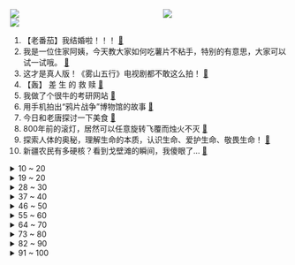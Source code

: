<div >
	<a style="float:left;width:55%;" href = "https://github.com/anuraghazra/github-readme-stats">
	 <img src = "https://github-readme-stats.vercel.app/api?username=iuuuuuaena&theme=buefy&show_icons=true"/>
	</a>
	<a  style="float:right;width:45%" href = "https://github.com/anuraghazra/github-readme-stats">
	 <img  src="https://github-readme-stats.vercel.app/api/top-langs/?username=anuraghazra&layout=compact"/>
	</a>
	</div>

[![](https://img.shields.io/badge/jxd-@jxdgogogo.xyz-yellowgreen.svg)](https://www.jxdgogogo.xyz)<br>
1. 【老番茄】我结婚啦！！！ [:link:](//www.bilibili.com/video/BV16F411S7dW) <br>
2. 我是一位住家阿姨，今天教大家如何吃薯片不粘手，特别的有意思，大家可以试一试哦。 [:link:](//www.bilibili.com/video/BV1Rj411179t) <br>
3. 这才是真人版！《雾山五行》电视剧都不敢这么拍！ [:link:](//www.bilibili.com/video/BV1nN4y1Q7VX) <br>
4. 【轰】 差  生  的  救  赎 [:link:](//www.bilibili.com/video/BV1nj411C7rd) <br>
5. 我做了个很牛的考研网站 [:link:](//www.bilibili.com/video/BV1fF411S7Ds) <br>
6. 用手机拍出“鸦片战争”博物馆的故事 [:link:](//www.bilibili.com/video/BV1bN4y1Q7Ez) <br>
7. 今日和老唐探讨一下美食 [:link:](//www.bilibili.com/video/BV1mk4y1c7U5) <br>
8. 800年前的滚灯，居然可以任意旋转飞覆而烛火不灭 [:link:](//www.bilibili.com/video/BV1qh4y1v7Ki) <br>
9. 探索人体的奥秘，理解生命的本质，认识生命、爱护生命、敬畏生命！ [:link:](//www.bilibili.com/video/BV1zN411p7BR) <br>
10. 新疆农民有多硬核？看到戈壁滩的瞬间，我傻眼了… [:link:](//www.bilibili.com/video/BV1Fu411A7nX) <br>
<details>
<summary>10 ~ 20</summary>

11. 不玩了，咱们江湖再见！ [:link:](//www.bilibili.com/video/BV1xF411r7rk) <br>
12. 如何避免各种“瘾”火烧身？ [:link:](//www.bilibili.com/video/BV1ew411U7kS) <br>
13. 【原神/璃月黑道】Der pate [:link:](//www.bilibili.com/video/BV1Cp4y1L7xH) <br>
14. 送你一句咒语：从来只有我在场。 [:link:](//www.bilibili.com/video/BV1aP4118711) <br>
15. 听完这段话，我好像戒掉了对未来的焦虑和迷茫… [:link:](//www.bilibili.com/video/BV1H34y1K7TV) <br>
16. 在做菜和做人之间我选择了做法… [:link:](//www.bilibili.com/video/BV1U14y1675k) <br>
17. 危险上司！！！ [:link:](//www.bilibili.com/video/BV15h4y1v7Ww) <br>
18. 《峡谷追击令2》 [:link:](//www.bilibili.com/video/BV1Um4y1K7Cr) <br>
19. 像辞职一样提分手 [:link:](//www.bilibili.com/video/BV17w411i7ER) <br>
</details>
<details>
<summary>19 ~ 20</summary>

20. 乐！ [:link:](//www.bilibili.com/video/BV13z4y1j7eX) <br>
21. “温文尔雅的母亲” [:link:](//www.bilibili.com/video/BV1TN4y1Q7yo) <br>
22. 如果记忆只有三分钟是种什么样的体验 [:link:](//www.bilibili.com/video/BV1R14y1k7Wi) <br>
23. 番外：玩游戏时候被班主任发现！教师节快乐～～ [:link:](//www.bilibili.com/video/BV1hh4y1v7j9) <br>
24. 乌！蒙！山！连！着！山！外！山！ [:link:](//www.bilibili.com/video/BV1GN4y1Q7M6) <br>
25. 把囤积三年的手办全拆了，居然花了这么多？ [:link:](//www.bilibili.com/video/BV1Mz4y1j7qt) <br>
26. “我几乎付出的是生命……”致敬“燃灯者” [:link:](//www.bilibili.com/video/BV1Cj411C7ih) <br>
27. 《神兵小将》但是米哈游动漫版！ [:link:](//www.bilibili.com/video/BV1x94y1W7VA) <br>
28. 【凤凰传奇蹭吃蹭喝】这次我们来到了新疆 实现美食自由 [:link:](//www.bilibili.com/video/BV1yF411S7m9) <br>
</details>
<details>
<summary>28 ~ 30</summary>

29. 15W日元爆开日本扭蛋机！狂薅羊毛！ [:link:](//www.bilibili.com/video/BV1rk4y1c75S) <br>
30. 【生命奇观】墨脱森林——世界第一大峡谷里的绝美生灵 [:link:](//www.bilibili.com/video/BV1ej41117VW) <br>
31. 这是不是上学时候的你? [:link:](//www.bilibili.com/video/BV1F8411z7T4) <br>
32. 你可能不知道我是谁  但你一定听过我的歌  重新认识一下吧~ [:link:](//www.bilibili.com/video/BV1mh4y1v7xs) <br>
33. 高位截瘫的亿万富豪，竟雇了一位刚出狱的黑人混混做护工，高分经典《触不可及》 [:link:](//www.bilibili.com/video/BV1pN411i7L7) <br>
34. 坤 之 呼 吸…一刀流！ [:link:](//www.bilibili.com/video/BV1xz4y1j7TG) <br>
35. 【STN快报第七季29】陶德不一定最会做太空游戏，但他的太空充满前戏 [:link:](//www.bilibili.com/video/BV1d14y167vs) <br>
36. 《啊，好好好》《啊？》 [:link:](//www.bilibili.com/video/BV1q34y1N7ae) <br>
37. 好厉害！他已经憋气20分钟了！！！ [:link:](//www.bilibili.com/video/BV1gH4y1X7qM) <br>
</details>
<details>
<summary>37 ~ 40</summary>

38. 各地新生开学有什么不同 [:link:](//www.bilibili.com/video/BV1M34y1M7JM) <br>
39. 给盲人做管家是什么体验？ [:link:](//www.bilibili.com/video/BV1Yz4y157qe) <br>
40. 探秘全球最高收入国家！人均年薪62万！100元超市能买什么？ [:link:](//www.bilibili.com/video/BV1Xw411v7Pa) <br>
41. 豆瓣评分8.5，穷小子爱上白富美还生了个天才！妥妥的爱情科幻片，但真的很好看！！ [:link:](//www.bilibili.com/video/BV1cw411S7E5) <br>
42. 我发烧了，家人们 [:link:](//www.bilibili.com/video/BV1aN411p7b8) <br>
43. 看之前：魔术都是假的  看之后：幻术！ [:link:](//www.bilibili.com/video/BV14u411w7eS) <br>
44. 在下卡密，有何贵干 [:link:](//www.bilibili.com/video/BV128411B7U8) <br>
45. 乌！蒙！山！连！着！山！外！山！！ [:link:](//www.bilibili.com/video/BV1Ku4y1C775) <br>
46. 买个地表最强手机，送给我爸 [:link:](//www.bilibili.com/video/BV1yu4y1k7Kt) <br>
</details>
<details>
<summary>46 ~ 50</summary>

47. 请问您是出于什么心态在灵堂里搭讪入殓师？ [:link:](//www.bilibili.com/video/BV1wu411A78F) <br>
48. 全剧最大高潮来了，要说讽刺娱乐圈，还得看你大爷的！《鹊刀门传奇》第四期 [:link:](//www.bilibili.com/video/BV1ZF411S7bx) <br>
49. 一格物品栏+生物和物品会爆炸通关MC！ [:link:](//www.bilibili.com/video/BV1ij411C7kJ) <br>
50. 小时候是真抗毒啊！童年妈见打零食大测评！！ [:link:](//www.bilibili.com/video/BV1nN411i7mg) <br>
51. 救活了公园死水池，历时2个月动用了几十种生物 [:link:](//www.bilibili.com/video/BV1S94y1x7hQ) <br>
52. 老板：看我戳爆气球！！ [:link:](//www.bilibili.com/video/BV19m4y1K7qA) <br>
53. 《逃出大英博物馆》花絮1 [:link:](//www.bilibili.com/video/BV1Yk4y1c7Tf) <br>
54. 【4K】我们用9000万个光点，还原了他的房间 [:link:](//www.bilibili.com/video/BV1Eh4y1Y7FJ) <br>
55. 不同价格的牙膏到底有什么区别？| 刷了20多年的牙，原来刷错了！ [:link:](//www.bilibili.com/video/BV1h8411i7Hi) <br>
</details>
<details>
<summary>55 ~ 60</summary>

56. 故意用对待女朋友的方式对待我姐 [:link:](//www.bilibili.com/video/BV1qH4y1D7du) <br>
57. 我又看了全部 马桶人VS监控人 47-60集！ [:link:](//www.bilibili.com/video/BV1yh4y1v75o) <br>
58. 【APEX/皮特】故事还没结束，这是CNApex新的开始！ [:link:](//www.bilibili.com/video/BV1kN4y1Q7jM) <br>
59. 20天花光5万，我拍摄了世界上独一无二的民族！｜摄影｜旅行｜仙本那｜相机｜巴瑶族 [:link:](//www.bilibili.com/video/BV1JV411P7aQ) <br>
60. 我都不敢想这碗饭有多好吃！ [:link:](//www.bilibili.com/video/BV1bm4y1P793) <br>
61. 1分钟带你体验战争残酷 [:link:](//www.bilibili.com/video/BV1uw411S7iF) <br>
62. 【罗翔】在教师节，重拾教师职业的意义与尊严 [:link:](//www.bilibili.com/video/BV1pF411r72o) <br>
63. 斯人若彩虹,遇上方知有 [:link:](//www.bilibili.com/video/BV1dF411S7qp) <br>
64. 没开玩笑，今天给“欧阳娜娜”送花了 [:link:](//www.bilibili.com/video/BV1Dz4y1K7X6) <br>
</details>
<details>
<summary>64 ~ 70</summary>

65. 开学啦！穿小裙子摇一个～(///▽///) [:link:](//www.bilibili.com/video/BV1qu4y1k7cd) <br>
66. 当王子吻了你一下但是吻错唇了...【梗文梗图系列07】 [:link:](//www.bilibili.com/video/BV1Wh4y1P7LC) <br>
67. 林尼：大魔术师要开始他的表演了 [:link:](//www.bilibili.com/video/BV1Sj411C734) <br>
68. 《胖虎与爱丽丝 : 感谢老婆长久的陪伴》豆瓣评分:长长久久 [:link:](//www.bilibili.com/video/BV1Kp4y1j7mk) <br>
69. 芜湖90后的梦魇，赭山公园十块钱的鬼屋过山车 [:link:](//www.bilibili.com/video/BV1uF411D7sv) <br>
70. 主角即是英雄，又是灭世魔王，这款22年前的游戏神作竟隐藏如此多的结局 [:link:](//www.bilibili.com/video/BV1Eh4y1Y7Q7) <br>
71. 性取向摸底测试！你有多会伪装自己的性取向？是100%异性恋or自摘自爱的自性恋？ [:link:](//www.bilibili.com/video/BV1pz4y1j7cY) <br>
72. 金色大厅交响乐演奏【悬溺】（迫真） [:link:](//www.bilibili.com/video/BV1KH4y1X74V) <br>
73. 这公司…还真是群英荟萃啊 [:link:](//www.bilibili.com/video/BV1P14y1r7EV) <br>
</details>
<details>
<summary>73 ~ 80</summary>

74. 耳机里没歌你跳个锤子？？？ [:link:](//www.bilibili.com/video/BV1kh4y1P7HJ) <br>
75. 当时害怕极了 [:link:](//www.bilibili.com/video/BV1Wm4y1P7uK) <br>
76. 环球影城遇难记。没在过山车上遇见暴雨的人不配谈人生 [:link:](//www.bilibili.com/video/BV12k4y1c7WX) <br>
77. 情侣随机五子棋挑战 [:link:](//www.bilibili.com/video/BV1a8411i7my) <br>
78. 发型选对颜值翻倍 [:link:](//www.bilibili.com/video/BV1mu411P71d) <br>
79. 装修窗帘怎么选不踩坑！ [:link:](//www.bilibili.com/video/BV1MF411D7zn) <br>
80. 此刻，即使明天是世界末日☆ [:link:](//www.bilibili.com/video/BV1iH4y1X7nC) <br>
81. 好久不见，你还好吗？ [:link:](//www.bilibili.com/video/BV1jp4y1j7fB) <br>
82. 【枪王哥横空出世】 [:link:](//www.bilibili.com/video/BV1ej411C7LF) <br>
</details>
<details>
<summary>82 ~ 90</summary>

83. 【硬件科普】游戏帧数越高越流畅？未必！详解1%low帧和流畅度 [:link:](//www.bilibili.com/video/BV1tN411p75p) <br>
84. 狮子猫生了，我猫德学院又成冤大头了 [:link:](//www.bilibili.com/video/BV15h4y1Y7WB) <br>
85. 那些年的打脸瞬间 [:link:](//www.bilibili.com/video/BV1UN411p7Wn) <br>
86. See You Again，但伴奏是《for ya》 [:link:](//www.bilibili.com/video/BV1K14y1r7Me) <br>
87. 人手不够，小狗来凑 [:link:](//www.bilibili.com/video/BV1pu4y1y7GT) <br>
88. 接到拯救大明Brief，我给崇祯做了一份PPT [:link:](//www.bilibili.com/video/BV1Ku4y1C7Lt) <br>
89. 宾利VS青桔 [:link:](//www.bilibili.com/video/BV1xF411k73G) <br>
90. 《 高 情 商 提 拉 米 苏 》 [:link:](//www.bilibili.com/video/BV1Cz4y1j7Nb) <br>
91. 司机冒死把起火大货车开离闹市，下车后吓到腿软，感动社会，获赠新型大货车 [:link:](//www.bilibili.com/video/BV1mh4y1v7Qr) <br>
</details>
<details>
<summary>91 ~ 100</summary>

92. 这才是真方便面，做碗面还要先学打毛衣？ [:link:](//www.bilibili.com/video/BV1hN4y1Q7LU) <br>
93. 卧槽做梦也不敢想，随口一句玩笑话，真就让我拿到世界纪录了？ [:link:](//www.bilibili.com/video/BV1nN411W7JW) <br>
94. 像你这样的大师，喝酒一定很厉害～ [:link:](//www.bilibili.com/video/BV1zN411p7i2) <br>
95. 当Bbox全国冠军碰上电瓶车的警报声会发生什么？？ [:link:](//www.bilibili.com/video/BV1Wj411C7jT) <br>
96. 这是我这辈子最成功的一道菜！ [:link:](//www.bilibili.com/video/BV1Ph4y1P7rs) <br>
97. 老公花3500元买了一台雪糕机，从此实现雪糕自由 [:link:](//www.bilibili.com/video/BV1gF411D7A4) <br>
98. 笑场 [:link:](//www.bilibili.com/video/BV1Rw411m7XB) <br>
99. 我要进厂啦！ [:link:](//www.bilibili.com/video/BV1vN4y1Q7j5) <br>
100. 生腌南非生蚝，入口就爆浆，太上头了20只不够炫 [:link:](//www.bilibili.com/video/BV19w411v7bD) <br>
</details>
